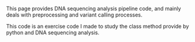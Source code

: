 This page provides DNA sequencing analysis pipeline code, and mainly deals with preprocessing and variant calling processes.

This code is an exercise code I made to study the class method provide by python and DNA sequencing analysis.
